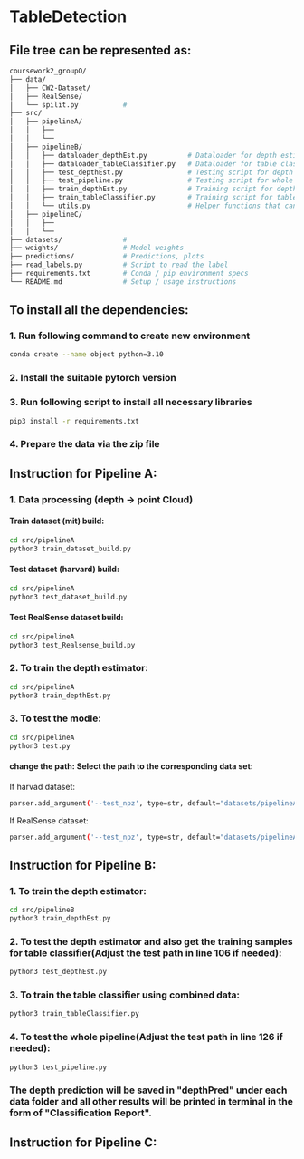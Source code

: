 # TableDetection

## File tree can be represented as:
```bash
coursework2_groupO/
├── data/
│   ├── CW2-Dataset/
│   ├── RealSense/
│   └── spilit.py           # 
├── src/
│   ├── pipelineA/   
│   │   ├── 
│   │   └──      
│   ├── pipelineB/ 
│   │   ├── dataloader_depthEst.py          # Dataloader for depth estimator
│   │   ├── dataloader_tableClassifier.py   # Dataloader for table classifier
│   │   ├── test_depthEst.py                # Testing script for depth estimator, and also generate depth predictions for later training
│   │   ├── test_pipeline.py                # Testing script for whole pipeline B
│   │   ├── train_depthEst.py               # Training script for depth estimator
│   │   ├── train_tableClassifier.py        # Training script for table classifier
│   │   └── utils.py                        # Helper functions that can convert 16-bit depth to 8-bit
│   ├── pipelineC/  
│   │   ├── 
│   │   └──        
├── datasets/               # 
├── weights/                # Model weights
├── predictions/            # Predictions, plots
├── read_labels.py          # Script to read the label
├── requirements.txt        # Conda / pip environment specs
└── README.md               # Setup / usage instructions
```

## To install all the dependencies:
### 1. Run following command to create new environment
```bash
conda create --name object python=3.10
```

### 2. Install the suitable pytorch version

### 3. Run following script to install all necessary libraries
```bash
pip3 install -r requirements.txt
```

### 4. Prepare the data via the zip file


## Instruction for Pipeline A:

### 1. Data processing (depth -> point Cloud)
#### Train dataset (mit) build:
```bash
cd src/pipelineA
python3 train_dataset_build.py
```
#### Test dataset (harvard) build:
```bash
cd src/pipelineA
python3 test_dataset_build.py
```
#### Test RealSense dataset build:
```bash
cd src/pipelineA
python3 test_Realsense_build.py
```

### 2. To train the depth estimator:
```bash
cd src/pipelineA
python3 train_depthEst.py
```

### 3. To test the modle:
```bash
cd src/pipelineA
python3 test.py
```
#### change the path: Select the path to the corresponding data set:
If harvad dataset:
```bash
parser.add_argument('--test_npz', type=str, default="datasets/pipelineA_dataset_harvard_all.npz")
```

If RealSense dataset:
```bash
parser.add_argument('--test_npz', type=str, default="datasets/pipelineA_RealSense_dataset.npz")
```

## Instruction for Pipeline B:

### 1. To train the depth estimator:
```bash
cd src/pipelineB
python3 train_depthEst.py
```

### 2. To test the depth estimator and also get the training samples for table classifier(Adjust the test path in line 106 if needed):
```bash
python3 test_depthEst.py
```

### 3. To train the table classifier using combined data:
```bash
python3 train_tableClassifier.py
```

### 4. To test the whole pipeline(Adjust the test path in line 126 if needed):
```bash
python3 test_pipeline.py
```
### **The depth prediction will be saved in "depthPred" under each data folder and all other results will be printed in terminal in the form of "Classification Report".**

## Instruction for Pipeline C:

